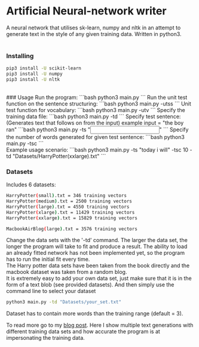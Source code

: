 # Artificial Neural-network writer
A neural network that utilises sk-learn, numpy and nltk in an attempt to generate text in the style of any given training data. Written in python3.
<br>
<br>
### Installing
```bash
pip3 install -U scikit-learn
pip3 install -U numpy
pip3 install -U nltk
```
<br>
### Usage
Run the program:
```bash
python3 main.py
```
Run the unit test function on the sentence structuring:
```bash
python3 main.py -utss
```
Unit test function for vocabulary:
```bash
python3 main.py -utv
```
Specify the training data file:
```bash
python3 main.py -td <filepath>
```
Specify test sentence: (Generates text that follows on from the input)
example input = "the boy ran"
```bash
python3 main.py -ts "<input sentence here>"
```
Specify the number of words generated for given test sentence:
```bash
python3 main.py -tsc <genCount>
```
<br>
Example usage scenario:
```bash
python3 main.py -ts "today i will" -tsc 10 -td "Datasets/HarryPotter(xxlarge).txt"
```
<br>

### Datasets
Includes 6 datasets:
```bash
HarryPotter(small).txt = 346 training vectors
HarryPotter(medium).txt = 2500 training vectors
HarryPotter(large).txt = 4550 training vectors
HarryPotter(xlarge).txt = 11429 training vectors
HarryPotter(xxlarge).txt = 15829 training vectors

MacbookAirBlog(large).txt = 3576 training vectors
```
Change the data sets with the '-td' command. The larger the data set, the longer the program will take to fit and produce a result. The ability to load an already fitted network has not been implemented yet, so the program has to run the initial fit every time.<br>
The Harry potter data sets have been taken from the book directly and the macbook dataset was taken from a random blog.
<br>
It is extremely easy to add your own data set, just make sure that it is in the form of a text blob (see provided datasets). And then simply use the command line to select your dataset
```bash
python3 main.py -td "Datasets/your_set.txt"
```
Dataset has to contain more words than the training range (default = 3).

To read more go to my [blog post](http://www.jacobplaster.net/artificial-neural-network-writer). Here I show multiple text generations with different training data sets and how accurate the program is at impersonating the training data.
